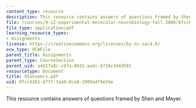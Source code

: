 ```yaml
---
content_type: resource
description: This resource contains answers of questions framed by Shen and Meyer.
file: /courses/9-12-experimental-molecular-neurobiology-fall-2006/0fcc6361d77f3aa90ce02909a4f9e56e_05answers.pdf
file_type: application/pdf
learning_resource_types:
- Assignments
license: https://creativecommons.org/licenses/by-nc-sa/4.0/
ocw_type: OCWFile
parent_title: Assignments
parent_type: CourseSection
parent_uid: a4d17e8c-c87a-8031-aa3c-6716c344d591
resourcetype: Document
title: 05answers.pdf
uid: 0fcc6361-d77f-3aa9-0ce0-2909a4f9e56e
---
```

This resource contains answers of questions framed by Shen and Meyer.